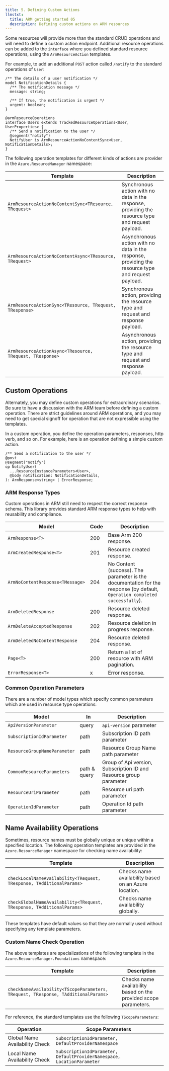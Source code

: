 ```yaml
---
title: 5. Defining Custom Actions
llmstxt:
  title: ARM getting started 05
  description: Defining custom actions on ARM resources
---
```


Some resources will provide more than the standard CRUD operations and will need to define a custom action endpoint. Additional resource operations can be added to the `interface` where you defined standard resource operations, using the `ArmResourceAction` templates.

For example, to add an additional `POST` action called `/notify` to the standard operations of `User`:

```typespec
/** The details of a user notification */
model NotificationDetails {
  /** The notification message */
  message: string;

  /** If true, the notification is urgent */
  urgent: boolean;
}

@armResourceOperations
interface Users extends TrackedResourceOperations<User, UserProperties> {
  /** Send a notification to the user */
  @segment("notify")
  NotifyUser is ArmResourceActionNoContentSync<User, NotificationDetails>;
}
```

The following operation templates for different kinds of actions are provider in the `Azure.ResourceManager` namespace:

| Template                                                 | Description                                                                                        |
| -------------------------------------------------------- | -------------------------------------------------------------------------------------------------- |
| `ArmResourceActionNoContentSync<TResource, TRequest>`    | Synchronous action with no data in the response, providing the resource type and request payload.  |
| `ArmResourceActionNoContentAsync<TResource, TRequest>`   | Asynchronous action with no data in the response, providing the resource type and request payload. |
| `ArmResourceActionSync<TResource, TRequest, TResponse>`  | Synchronous action, providing the resource type and request and response payload.                  |
| `ArmResourceActionAsync<TResource, TRequest, TResponse>` | Asynchronous action, providing the resource type and request and response payload.                 |

## Custom Operations

Alternately, you may define custom operations for extraordinary scenarios. Be sure to have a discussion with the ARM team before defining a custom operation.
There are strict guidelines around ARM operations, and you may need to get special signoff for operation that are not expressible using the templates.

In a custom operation, you define the operation parameters, responses, http verb, and so on. For example, here is an operation defining a simple custom action.

```typespec
/** Send a notification to the user */
@post
@segment("notify")
op NotifyUser(
  ...ResourceInstanceParameters<User>,
  @body notification: NotificationDetails,
): ArmResponse<string> | ErrorResponse;
```

### ARM Response Types

Custom operations in ARM still need to respect the correct response schema. This library provides standard ARM response types to help with reusability and compliance.

| Model                            | Code | Description                                                                                                                 |
| -------------------------------- | ---- | --------------------------------------------------------------------------------------------------------------------------- |
| `ArmResponse<T>`                 | 200  | Base Arm 200 response.                                                                                                      |
| `ArmCreatedResponse<T>`          | 201  | Resource created response.                                                                                                  |
| `ArmNoContentResponse<TMessage>` | 204  | No Content (success). The parameter is the documentation for the response (by default, `Operation completed successfully`). |
| `ArmDeletedResponse`             | 200  | Resource deleted response.                                                                                                  |
| `ArmDeleteAcceptedResponse`      | 202  | Resource deletion in progress response.                                                                                     |
| `ArmDeletedNoContentResponse`    | 204  | Resource deleted response.                                                                                                  |
| `Page<T>`                        | 200  | Return a list of resource with ARM pagination.                                                                              |
| `ErrorResponse<T>`               | x    | Error response.                                                                                                             |

### Common Operation Parameters

There are a number of model types which specify common parameters which are used in resource type operations:

| Model                        | In           | Description                                                        |
| ---------------------------- | ------------ | ------------------------------------------------------------------ |
| `ApiVersionParameter`        | query        | `api-version` parameter                                            |
| `SubscriptionIdParameter`    | path         | Subscription ID path parameter                                     |
| `ResourceGroupNameParameter` | path         | Resource Group Name path parameter                                 |
| `CommonResourceParameters`   | path & query | Group of Api version, Subscription ID and Resource group parameter |
| `ResourceUriParameter`       | path         | Resource uri path parameter                                        |
| `OperationIdParameter`       | path         | Operation Id path parameter                                        |

## Name Availability Operations

Sometimes, resource names must be globally unique or unique within a specified location. The following operation templates are provided in the `Azure.ResourceManager` namespace for checking name availability:

| Template                                                              | Description                                          |
| --------------------------------------------------------------------- | ---------------------------------------------------- |
| `checkLocalNameAvailability<TRequest, TResponse, TAdditionalParams>`  | Checks name availability based on an Azure location. |
| `checkGlobalNameAvailability<TRequest, TResponse, TAdditionalParams>` | Checks name availability globally.                   |

These templates have default values so that they are normally used without specifying any template parameters.

### Custom Name Check Operation

The above templates are specializations of the following template in the `Azure.ResourceManager.Foundations` namespace:

| Template                                                                          | Description                                                      |
| --------------------------------------------------------------------------------- | ---------------------------------------------------------------- |
| `checkNameAvailability<TScopeParameters, TRequest, TResponse, TAdditionalParams>` | Checks name availability based on the provided scope parameters. |

For reference, the standard templates use the following `TScopeParameters`:

| Operation                      | Scope Parameters                                                       |
| ------------------------------ | ---------------------------------------------------------------------- |
| Global Name Availability Check | `SubscriptionIdParameter, DefaultProviderNamespace`                    |
| Local Name Availability Check  | `SubscriptionIdParameter, DefaultProviderNamespace, LocationParameter` |
